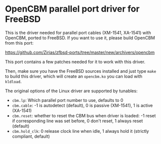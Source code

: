 # OpenCBM parallel port driver for FreeBSD

This is the driver needed for parallel port cables (XM-1541, XA-1541) with
OpenCBM, ported to FreeBSD. If you want to use it, please build OpenCBM from
this port:

<https://github.com/Zirias/zfbsd-ports/tree/master/new/archivers/opencbm>

This port contains a few patches needed for it to work with this driver.

Then, make sure you have the FreeBSD sources installed and just type `make`
to build this driver, which will create an `opencbm.ko` you can load with
`kldload`.

The original options of the Linux driver are supported by tunables:

- `cbm.lp`: Which parallel port number to use, defaults to 0
- `cbm.cable`: -1 is autodetect (default), 0 is passive (XM-1541),
               1 is active (XA-1541)
- `cbm.reset`: whether to reset the CBM bus when driver is loaded:
               -1 reset if corresponding line was set before, 0 don't reset,
	       1 always reset (default)
- `cbm.hold_clk`: 0 release clock line when idle, 1 always hold it
                  (strictly compliant, default)


